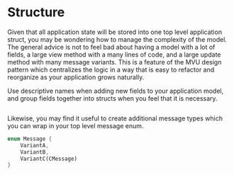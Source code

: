 # Structure

Given that all application state will be stored into one top level application struct, you may be wondering how to manage the complexity of the model. The general advice is not to feel bad about having a model with a lot of fields, a large view method with a many lines of code, and a large update method with many message variants. This is a feature of the MVU design pattern which centralizes the logic in a way that is easy to refactor and reorganize as your application grows naturally.

Use descriptive names when adding new fields to your application model, and group fields together into structs when you feel that it is necessary.

```rs
```

Likewise, you may find it useful to create additional message types which you can wrap in your top level message enum.

```rs
enum Message {
    VariantA,
    VariantB,
    VariantC(CMessage)
}
```
